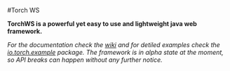 #Torch WS

**TorchWS is a powerful yet easy to use and lightweight java web framework.**

*For the documentation check the [wiki](https://github.com/laxika/TorchWS/wiki/Getting-started) and for detiled examples check the [io.torch.example](src/main/java/io/torch/example) package. The framework is in alpha state at the moment, so API breaks can happen without any further notice.*
